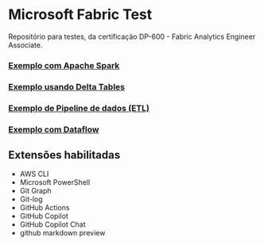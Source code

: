 # Microsoft Fabric Test

Repositório para testes, da certificação DP-600 - Fabric Analytics Engineer Associate.

### [Exemplo com Apache Spark](./spark/)

### [Exemplo usando Delta Tables](./deltaTables/)

### [Exemplo de Pipeline de dados (ETL)](./dataPipeline/)

### [Exemplo com Dataflow](./dataflow/)

## Extensões habilitadas
* AWS CLI
* Microsoft PowerShell
* Git Graph
* Git-log
* GitHub Actions
* GitHub Copilot
* GitHub Copilot Chat
* github markdown preview

